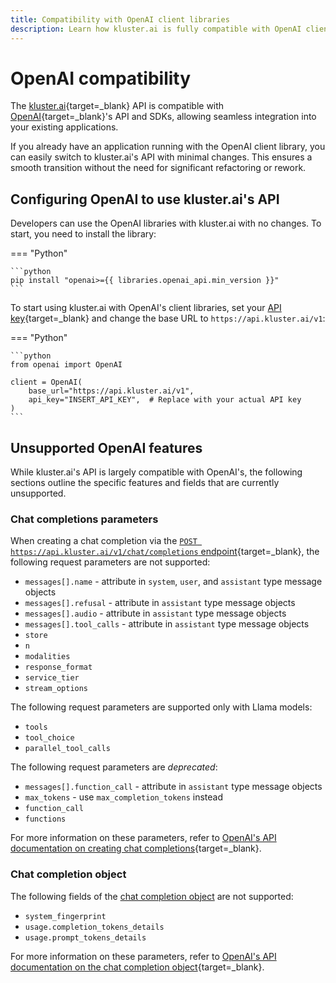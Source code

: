 ```yaml
---
title: Compatibility with OpenAI client libraries
description: Learn how kluster.ai is fully compatible with OpenAI client libraries, enabling seamless integration with your existing applications.
---
```


# OpenAI compatibility

The [kluster.ai](https://www.kluster.ai/){target=\_blank} API is compatible with [OpenAI](https://platform.openai.com/docs/api-reference/introduction){target=\_blank}'s API and SDKs, allowing seamless integration into your existing applications.

If you already have an application running with the OpenAI client library, you can easily switch to kluster.ai's API with minimal changes. This ensures a smooth transition without the need for significant refactoring or rework.

## Configuring OpenAI to use kluster.ai's API

Developers can use the OpenAI libraries with kluster.ai with no changes. To start, you need to install the library:

=== "Python"

    ```python
    pip install "openai>={{ libraries.openai_api.min_version }}"
    ```

To start using kluster.ai with OpenAI's client libraries, set your [API key](/get-started/get-api-key/){target=\_blank} and change the base URL to `https://api.kluster.ai/v1`:

=== "Python"

    ```python
    from openai import OpenAI
    
    client = OpenAI(
        base_url="https://api.kluster.ai/v1",
        api_key="INSERT_API_KEY",  # Replace with your actual API key
    )
    ```

## Unsupported OpenAI features

While kluster.ai's API is largely compatible with OpenAI's, the following sections outline the specific features and fields that are currently unsupported.

### Chat completions parameters

When creating a chat completion via the [`POST https://api.kluster.ai/v1/chat/completions` endpoint](/api-reference/reference#create-chat-completion){target=\_blank}, the following request parameters are not supported:

- `messages[].name` - attribute in `system`, `user`, and `assistant` type message objects
- `messages[].refusal` - attribute in `assistant` type message objects
- `messages[].audio` - attribute in `assistant` type message objects
- `messages[].tool_calls` - attribute in `assistant` type message objects
- `store`
- `n`
- `modalities`
- `response_format`
- `service_tier`
- `stream_options`

The following request parameters are supported only with Llama models:

- `tools`
- `tool_choice`
- `parallel_tool_calls`

The following request parameters are *deprecated*:

- `messages[].function_call` - attribute in `assistant` type message objects <!-- TODO: Once `messages[].tool_calls` is supported, this should be updated to use `messages[].tool_calls instead -->
- `max_tokens` - use `max_completion_tokens` instead
- `function_call` <!-- TODO: Once `tool_choice` is supported, this should be updated to use `tool_choice` instead -->
- `functions` <!-- TODO: Once `tools` is supported, this should be updated to use `tools` instead -->

For more information on these parameters, refer to [OpenAI's API documentation on creating chat completions](https://platform.openai.com/docs/api-reference/chat/create){target=_blank}.

### Chat completion object

The following fields of the [chat completion object](/api-reference/reference/#chat-completion-object) are not supported:

- `system_fingerprint`
- `usage.completion_tokens_details`
- `usage.prompt_tokens_details`

For more information on these parameters, refer to [OpenAI's API documentation on the chat completion object](https://platform.openai.com/docs/api-reference/chat/object){target=_blank}.
